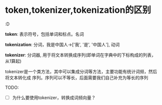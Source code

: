 # token,tokenizer,tokenization的区别

:D

**token**: 表示符号，包括单词和标点。名词

**tokenization**: 分词，我是中国人->['我', '是', '中国人'], 动词

**tokenizer**: 分词器, 用于将文本转换成序列(即单词在字典中的下标构成的列表，从1算起)

tokenizer是一个类方法，其中可以集成分词等方法，主要功能有统计词频，然后将文本转化成
序列。序列可以不等长，后面需要我们自己补充为等长的序列

TODO:

- [ ] 为什么要使用tokenizer，转换成词频向量？


